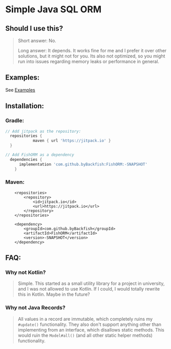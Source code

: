 # Simple Java SQL ORM

## Should I use this? 
> Short answer: No.
>
> 
> Long answer: It depends. It works fine for me and I prefer it over other solutions, but it might not for you. Its also not optimized, so you might run into issues regarding memory leaks or performance in general.

## Examples:
See [Examples](https://github.com/byBackfish/FishORM/src/main/java/example/)

## Installation:

### Gradle:
```gradle
// Add jitpack as the repository:
  repositories {
			maven { url 'https://jitpack.io' }
  }

// Add FishORM as a dependency
  dependencies {
      implementation 'com.github.byBackfish:FishORM:-SNAPSHOT'
	}
```

### Maven:

```
	<repositories>
		<repository>
		    <id>jitpack.io</id>
		    <url>https://jitpack.io</url>
		</repository>
	</repositories>

	<dependency>
	    <groupId>com.github.byBackfish</groupId>
	    <artifactId>FishORM</artifactId>
	    <version>-SNAPSHOT</version>
	</dependency>
```


## FAQ:
### Why not Kotlin?
> Simple. This started as a small utility library for a project in university, and I was not allowed to use Kotlin. If I could, I would totally rewrite this in Kotlin. Maybe in the future?

### Why not Java Records?
> All values in a record are immutable, which completely ruins my `#update()` functionality. They also don't support anything other than implementing from an interface, which disallows static methods. This would ruin the `Model#all()` (and all other static helper methods) functionality.
